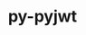 ---
title: "py-pyjwt"
layout: cache
categories: [package, v0.21.0]
meta: {"versions": ["2.4.0"], "compilers": ["apple-clang@=15.0.0", "gcc@=11.4.0", "gcc@=9.4.0", "oneapi@=2023.2.0"], "oss": ["ubuntu20.04", "ventura"], "platforms": ["darwin", "linux"], "targets": ["aarch64", "neoverse_v1", "ppc64le", "x86_64_v3"], "stacks": ["e4s", "e4s-neoverse_v1", "e4s-oneapi", "e4s-power", "ml-darwin-aarch64-mps", "root"], "num_specs": 5, "num_specs_by_stack": {"ml-darwin-aarch64-mps": 1, "root": 5, "e4s-neoverse_v1": 1, "e4s-power": 1, "e4s": 1, "e4s-oneapi": 1}}
spec_details: [{"hash": "rmmwmghpt2vhvmxmfmxlvt2nskx5ywan", "compiler": "apple-clang@=15.0.0", "versions": ["2.4.0"], "os": "ventura", "platform": "darwin", "target": "aarch64", "variants": ["build_system=python_pip", "~crypto"], "stacks": ["ml-darwin-aarch64-mps", "root"], "size": "-", "tarball": "https://binaries.spack.io/releases/v0.21.0/build_cache/darwin-ventura-aarch64/apple-clang-15.0.0/py-pyjwt-2.4.0/darwin-ventura-aarch64-apple-clang-15.0.0-py-pyjwt-2.4.0-rmmwmghpt2vhvmxmfmxlvt2nskx5ywan.spack"}, {"hash": "pcivwbujvo7h5nascwoaynzp7p6y7yz3", "compiler": "gcc@=11.4.0", "versions": ["2.4.0"], "os": "ubuntu20.04", "platform": "linux", "target": "neoverse_v1", "variants": ["build_system=python_pip", "+crypto"], "stacks": ["root", "e4s-neoverse_v1"], "size": "-", "tarball": "https://binaries.spack.io/releases/v0.21.0/build_cache/linux-ubuntu20.04-neoverse_v1/gcc-11.4.0/py-pyjwt-2.4.0/linux-ubuntu20.04-neoverse_v1-gcc-11.4.0-py-pyjwt-2.4.0-pcivwbujvo7h5nascwoaynzp7p6y7yz3.spack"}, {"hash": "4avktkby5bmw7hkhyc4e6jvciu4my5sb", "compiler": "gcc@=9.4.0", "versions": ["2.4.0"], "os": "ubuntu20.04", "platform": "linux", "target": "ppc64le", "variants": ["build_system=python_pip", "+crypto"], "stacks": ["root", "e4s-power"], "size": "-", "tarball": "https://binaries.spack.io/releases/v0.21.0/build_cache/linux-ubuntu20.04-ppc64le/gcc-9.4.0/py-pyjwt-2.4.0/linux-ubuntu20.04-ppc64le-gcc-9.4.0-py-pyjwt-2.4.0-4avktkby5bmw7hkhyc4e6jvciu4my5sb.spack"}, {"hash": "akmvub3czp27ejcjlp42od2cbm7pra5n", "compiler": "gcc@=11.4.0", "versions": ["2.4.0"], "os": "ubuntu20.04", "platform": "linux", "target": "x86_64_v3", "variants": ["build_system=python_pip", "+crypto"], "stacks": ["e4s", "root"], "size": "-", "tarball": "https://binaries.spack.io/releases/v0.21.0/build_cache/linux-ubuntu20.04-x86_64_v3/gcc-11.4.0/py-pyjwt-2.4.0/linux-ubuntu20.04-x86_64_v3-gcc-11.4.0-py-pyjwt-2.4.0-akmvub3czp27ejcjlp42od2cbm7pra5n.spack"}, {"hash": "at46moachoz4kdehrnvnp5ejg6idxhxz", "compiler": "oneapi@=2023.2.0", "versions": ["2.4.0"], "os": "ubuntu20.04", "platform": "linux", "target": "x86_64_v3", "variants": ["build_system=python_pip", "+crypto"], "stacks": ["e4s-oneapi", "root"], "size": "-", "tarball": "https://binaries.spack.io/releases/v0.21.0/build_cache/linux-ubuntu20.04-x86_64_v3/oneapi-2023.2.0/py-pyjwt-2.4.0/linux-ubuntu20.04-x86_64_v3-oneapi-2023.2.0-py-pyjwt-2.4.0-at46moachoz4kdehrnvnp5ejg6idxhxz.spack"}]
---